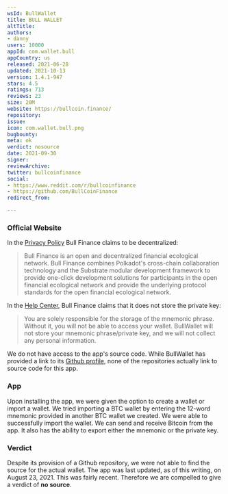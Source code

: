 ```yaml
---
wsId: BullWallet
title: BULL WALLET
altTitle: 
authors:
- danny
users: 10000
appId: com.wallet.bull
appCountry: us
released: 2021-06-28
updated: 2021-10-13
version: 1.4.1-947
stars: 4.5
ratings: 713
reviews: 23
size: 20M
website: https://bullcoin.finance/
repository: 
issue: 
icon: com.wallet.bull.png
bugbounty: 
meta: ok
verdict: nosource
date: 2021-09-30
signer: 
reviewArchive: 
twitter: bullcoinfinance
social:
- https://www.reddit.com/r/bullcoinfinance
- https://github.com/BullCoinFinance
redirect_from: 

---
```


### Official Website
In the [Privacy Policy](https://bullcoin.finance/privacy) Bull Finance claims to be decentralized:

> Bull Finance is an open and decentralized financial ecological network. Bull Finance combines Polkadot's cross-chain collaboration technology and the Substrate modular development framework to provide one-click development solutions for participants in the open financial ecological network and provide the underlying protocol standards for the open financial ecological network.

In the [Help Center](https://bullfinance.bullcoin.finance/en-us/articles/36547650), Bull Finance claims that it does not store the private key:

> You are solely responsible for the storage of the mnemonic phrase. Without it, you will not be able to access your wallet. BullWallet will not store your mnemonic phrase/private key, and we will not collect any personal information.

We do not have access to the app's source code. While BullWallet has provided a link to its [Github profile](https://github.com/BullCoinFinance), none of the repositories actually link to source code for this app. 

### App
Upon installing the app, we were given the option to create a wallet or import a wallet. We tried importing a BTC wallet by entering the 12-word mnemonic provided in another BTC wallet we created. We were able to successfully import the wallet. We can send and receive Bitcoin from the app. It also has the ability to export either the mnemonic or the private key.

### Verdict
Despite its provision of a Github repository, we were not able to find the source for the actual wallet. The app was last updated, as of this writing, on August 23, 2021. This was fairly recent. Therefore we are compelled to give a verdict of **no source**.

